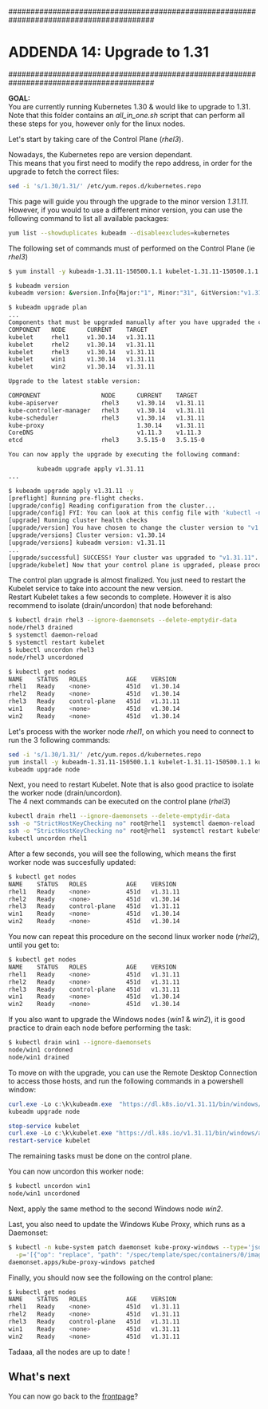 #########################################################################################
# ADDENDA 14: Upgrade to 1.31
#########################################################################################

**GOAL:**  
You are currently running Kubernetes 1.30 & would like to upgrade to 1.31.  
Note that this folder contains an *all_in_one.sh* script that can perform all these steps for you, however only for the linux nodes.  

Let's start by taking care of the Control Plane (_rhel3_).  

Nowadays, the Kubernetes repo are version dependant.  
This means that you first need to modify the repo address, in order for the upgrade to fetch the correct files:  
```bash
sed -i 's/1.30/1.31/' /etc/yum.repos.d/kubernetes.repo
```

This page will guide you through the upgrade to the minor version _1.31.11_. However, if you would to use a different minor version, you can use the following command to list all available packages:  
```bash
yum list --showduplicates kubeadm --disableexcludes=kubernetes
```

The following set of commands must of performed on the Control Plane (ie _rhel3_)
```bash
$ yum install -y kubeadm-1.31.11-150500.1.1 kubelet-1.31.11-150500.1.1 kubectl-1.31.11-150500.1.1 --disableexcludes=kubernetes

$ kubeadm version
kubeadm version: &version.Info{Major:"1", Minor:"31", GitVersion:"v1.31.11", GitCommit:"7e94e1ce5c71407a782db8ef701e290bb0246da0", GitTreeState:"clean", BuildDate:"2025-07-15T18:12:45Z", GoVersion:"go1.23.10", Compiler:"gc", Platform:"linux/amd64"}

$ kubeadm upgrade plan
...
Components that must be upgraded manually after you have upgraded the control plane with 'kubeadm upgrade apply':
COMPONENT   NODE      CURRENT    TARGET
kubelet     rhel1     v1.30.14   v1.31.11
kubelet     rhel2     v1.30.14   v1.31.11
kubelet     rhel3     v1.30.14   v1.31.11
kubelet     win1      v1.30.14   v1.31.11
kubelet     win2      v1.30.14   v1.31.11

Upgrade to the latest stable version:

COMPONENT                 NODE      CURRENT    TARGET
kube-apiserver            rhel3     v1.30.14   v1.31.11
kube-controller-manager   rhel3     v1.30.14   v1.31.11
kube-scheduler            rhel3     v1.30.14   v1.31.11
kube-proxy                          1.30.14    v1.31.11
CoreDNS                             v1.11.3    v1.11.3
etcd                      rhel3     3.5.15-0   3.5.15-0

You can now apply the upgrade by executing the following command:

        kubeadm upgrade apply v1.31.11
...

$ kubeadm upgrade apply v1.31.11 -y
[preflight] Running pre-flight checks.
[upgrade/config] Reading configuration from the cluster...
[upgrade/config] FYI: You can look at this config file with 'kubectl -n kube-system get cm kubeadm-config -o yaml'
[upgrade] Running cluster health checks
[upgrade/version] You have chosen to change the cluster version to "v1.31.11"
[upgrade/versions] Cluster version: v1.30.14
[upgrade/versions] kubeadm version: v1.31.11
...
[upgrade/successful] SUCCESS! Your cluster was upgraded to "v1.31.11". Enjoy!
[upgrade/kubelet] Now that your control plane is upgraded, please proceed with upgrading your kubelets if you haven't already done so.
```
The control plan upgrade is almost finalized. You just need to restart the Kubelet service to take into account the new version.  
Restart Kubelet takes a few seconds to complete. However it is also recommend to isolate (drain/uncordon) that node beforehand:    
```bash
$ kubectl drain rhel3 --ignore-daemonsets --delete-emptydir-data
node/rhel3 drained
$ systemctl daemon-reload
$ systemctl restart kubelet
$ kubectl uncordon rhel3
node/rhel3 uncordoned

$ kubectl get nodes
NAME    STATUS   ROLES           AGE    VERSION
rhel1   Ready    <none>          451d   v1.30.14
rhel2   Ready    <none>          451d   v1.30.14
rhel3   Ready    control-plane   451d   v1.31.11
win1    Ready    <none>          451d   v1.30.14
win2    Ready    <none>          451d   v1.30.14
```

Let's process with the worker node _rhel1_, on which you need to connect to run the 3 following commands:  
```bash
sed -i 's/1.30/1.31/' /etc/yum.repos.d/kubernetes.repo
yum install -y kubeadm-1.31.11-150500.1.1 kubelet-1.31.11-150500.1.1 kubectl-1.31.11-150500.1.1 --disableexcludes=kubernetes
kubeadm upgrade node
```
Next, you need to restart Kubelet. Note that is also good practice to isolate the worker node (drain/uncordon).  
The 4 next commands can be executed on the control plane (_rhel3_)
```bash
kubectl drain rhel1 --ignore-daemonsets --delete-emptydir-data
ssh -o "StrictHostKeyChecking no" root@rhel1  systemctl daemon-reload
ssh -o "StrictHostKeyChecking no" root@rhel1  systemctl restart kubelet
kubectl uncordon rhel1
```

After a few seconds, you will see the following, which means the first worker node was succesfully updated:  
```bash
$ kubectl get nodes
NAME    STATUS   ROLES           AGE    VERSION
rhel1   Ready    <none>          451d   v1.31.11
rhel2   Ready    <none>          451d   v1.30.14
rhel3   Ready    control-plane   451d   v1.31.11
win1    Ready    <none>          451d   v1.30.14
win2    Ready    <none>          451d   v1.30.14
```

You now can repeat this procedure on the second linux worker node (_rhel2_), until you get to:  
```bash
$ kubectl get nodes
NAME    STATUS   ROLES           AGE    VERSION
rhel1   Ready    <none>          451d   v1.31.11
rhel2   Ready    <none>          451d   v1.31.11
rhel3   Ready    control-plane   451d   v1.31.11
win1    Ready    <none>          451d   v1.30.14
win2    Ready    <none>          451d   v1.30.14
```

If you also want to upgrade the Windows nodes (_win1_ & _win2_), it is good practice to drain each node before performing the task:  
```bash
$ kubectl drain win1 --ignore-daemonsets
node/win1 cordoned
node/win1 drained
```
To move on with the upgrade, you can use the Remote Desktop Connection to access those hosts, and run the following commands in a powershell window:  
```powershell
curl.exe -Lo c:\k\kubeadm.exe  "https://dl.k8s.io/v1.31.11/bin/windows/amd64/kubeadm.exe"
kubeadm upgrade node

stop-service kubelet
curl.exe -Lo c:\k\kubelet.exe "https://dl.k8s.io/v1.31.11/bin/windows/amd64/kubelet.exe"
restart-service kubelet
```

The remaining tasks must be done on the control plane.  

You can now uncordon this worker node:  
```bash
$ kubectl uncordon win1
node/win1 uncordoned
```

Next, apply the same method to the second Windows node _win2_.

Last, you also need to update the Windows Kube Proxy, which runs as a Daemonset:  
```bash
$ kubectl -n kube-system patch daemonset kube-proxy-windows --type='json' \
  -p='[{"op": "replace", "path": "/spec/template/spec/containers/0/image", "value": "sigwindowstools/kube-proxy:v1.31.11-calico-hostprocess"}]'
daemonset.apps/kube-proxy-windows patched
```

Finally, you should now see the following on the control plane:  
```bash
$ kubectl get nodes
NAME    STATUS   ROLES           AGE    VERSION
rhel1   Ready    <none>          451d   v1.31.11
rhel2   Ready    <none>          451d   v1.31.11
rhel3   Ready    control-plane   451d   v1.31.11
win1    Ready    <none>          451d   v1.31.11
win2    Ready    <none>          451d   v1.31.11
```

Tadaaa, all the nodes are up to date !

## What's next

You can now go back to the [frontpage](https://github.com/YvosOnTheHub/LabNetApp)?